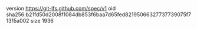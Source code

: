 version https://git-lfs.github.com/spec/v1
oid sha256:b21fd50d2008f1084db853f6baa7d65fed82195066327737739075f71315a002
size 1936
